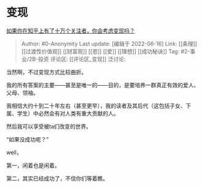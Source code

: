 # 变现
[如果你在知乎上有了十万个关注者，你会考虑变现吗？](https://www.zhihu.com/question/41108386/answer/2531855553)

> Author: #0-Anonymity
> Last update: [编辑于 2022-06-16]
> Link: [[条理]] [[过渡性价值观]] [[财富观]] [[恩]] [[爱]] [[理想]] [[成功秘诀]]
> Tag: #2-事业/2B-投资
> 评论区: [[评论区_变现]]
> 泛讨论:

当然啊，不过变现方式比较曲折。

我的所有答案的主要——甚至是唯一的——目的，是要培养一群真正有效的爱人、父母、领袖。

我相信大约十到二十年左右（甚至更早），我的读者及其后代（这包括子女、下属、学生）中必然会有对人类有重大贡献的人。

然后我可以享受被ta们改变的世界。

“如果没成功呢？”

well，

第一，闲着也是闲着。

第二，其实已经成功了，不信你们等着瞧。

